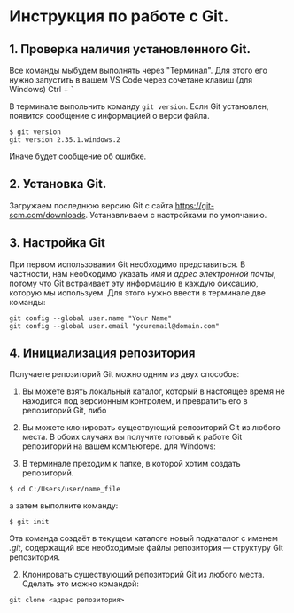 # Инструкция по работе с Git.

## 1.  Проверка наличия установленного Git.

Все команды мыбудем выполнять через "Терминал". Для этого его нужно запустить в вашем VS Code через сочетане клавиш (для Windows) Ctrl + `

В терминале выпольнить команду `git version`.
Если Git установлен, появится сообщение с информацией о верси файла.
```
$ git version
git version 2.35.1.windows.2
```
 Иначе будет сообщение об ошибке.

## 2. Установка Git.
Загружаем последнюю версию Git с сайта https://git-scm.com/downloads.
Устанавливаем с настройками по умолчанию.

## 3. Настройка Git
При первом использовании Git необходимо представиться. В частности, нам необходимо указать *имя* и *адрес электронной почты*, потому что Git встраивает эту информацию в каждую фиксацию, которую мы используем. Для этого нужно ввести в терминале две команды:
```
git config --global user.name "Your Name"
git config --global user.email "youremail@domain.com"
```

## 4. Инициализация репозитория

Получаете репозиторий Git можно одним из двух способов:

1. Вы можете взять локальный каталог, который в настоящее время не находится под версионным контролем, и превратить его в репозиторий Git, либо

2. Вы можете клонировать существующий репозиторий Git из любого места.
В обоих случаях вы получите готовый к работе Git репозиторий на вашем компьютере. для Windows:

1. В терминале преходим к папке, в которой хотим создать репозиторий.
```
$ cd C:/Users/user/name_file
```
а затем выполните команду:
```
$ git init
```
Эта команда создаёт в текущем каталоге новый подкаталог с именем *.git*, содержащий все необходимые файлы репозитория — структуру Git репозитория.

2. Клонировать существующий репозиторий Git из любого места.
Сделать это можно командой:
```
git clone <адрес репозитория>
```


